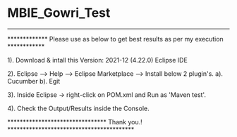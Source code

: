# MBIE_Gowri_Test
-----------------

************* Please use as below to get best results as per my execution ************

1). Download & intall this Version: 2021-12 (4.22.0) Eclipse IDE

2). Eclipse --> Help --> Eclipse Marketplace --> Install below 2 plugin's.
    a). Cucumber
    b). Egit

3). Inside Eclipse -> right-click on POM.xml and Run as 'Maven test'.

4). Check the Output/Results inside the Console.

******************************** Thank you.! *****************************************
